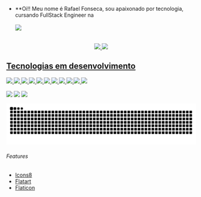 - **Oi!! Meu nome é Rafael Fonseca, sou apaixonado por tecnologia, cursando FullStack Engineer na <br> <br> <img src="https://upload.wikimedia.org/wikipedia/commons/6/6c/Codecademy.svg"/> 
 <br> <br>
<div align="center">
  <a href="https://github.com/triskler">
  <img height="150em" src="https://github-readme-stats.vercel.app/api?username=triskler&show_icons=true&theme=omni&include_all_commits=true&count_private=true"/>
  <img height="150em" src="https://github-readme-stats.vercel.app/api/top-langs/?username=triskler&layout=compact&langs_count=7&theme=omni"/>
</div>
  






## Tecnologias em desenvolvimento
<img height="45em" src="https://user-images.githubusercontent.com/88354341/142721080-aff10711-8598-4e9a-9fbb-0aa23f85b072.png"/>
<img height="45em" src="https://user-images.githubusercontent.com/88354341/142721192-e5b70c10-d72c-4b49-9129-4076cc8ec210.png" /> 
<img height="40em" src="https://cdn.jsdelivr.net/gh/devicons/devicon/icons/jupyter/jupyter-original-wordmark.svg" /> 
<img height="45em" src="https://user-images.githubusercontent.com/88354341/142721277-1e299101-1290-4707-a555-dcadc0a04d81.png" /> 
<img height="42em" src="https://cdn.jsdelivr.net/gh/devicons/devicon/icons/vscode/vscode-original-wordmark.svg" />
<img height="45em" src="https://user-images.githubusercontent.com/88354341/142721365-3e1b8a8f-92a2-45ac-b1bf-2372a179c1c9.png" />
<img height="45em" src="https://user-images.githubusercontent.com/88354341/142721791-e456e3e5-89fb-46ea-a9cd-52bec1dd8d76.png" />
<img height="45em" src="https://img.icons8.com/color/48/000000/javascript--v2.png" />
<img height="45em" src="https://user-images.githubusercontent.com/88354341/142722531-0d2e8b81-535a-4614-8956-df24df1cc7e3.png"/>
<img height="40em" src="https://upload.wikimedia.org/wikipedia/commons/3/3f/Git_icon.svg"/>
<img height="45em" src="https://cdn.jsdelivr.net/gh/devicons/devicon/icons/canva/canva-original.svg" />


  <br>
  <br>

<div> 
  <a href = "mailto:contatofonseca.wutang@gmail.com"><img height="40em" src="https://user-images.githubusercontent.com/88354341/142720947-15e7a442-7ee6-48ab-847d-5bd22a384c2b.png" target="_blank"></a>
  <a href="https://www.linkedin.com/in/rafael-fonseca-6574822a" target="_blank"><img height="40em" src="https://user-images.githubusercontent.com/88354341/142720989-18904c87-b15c-4df9-83a1-c2062dd8f100.png" target="_blank"></a>
  <a href="https://www.codecademy.com/profiles/Triskler" target="_blank"><img height="40em" src="https://user-images.githubusercontent.com/88354341/142732566-d886ee3e-c5b5-4189-8e00-b44ce61093b4.png" target="_blank"/></a>
 </div>




 ![Snake animation](https://github.com/triskler/triskler/blob/output/github-contribution-grid-snake.svg)
  
  <footer>
    <h6> Features </h6>
      <ul>    
        <li><a href="https://icons8.com/icon/tGvHBPJaKqEd/javascript" target="_blank">Icons8</a></li>
        <li><a href="https://www.iconfinder.com/Flatart" target="_blank">Flatart</a></li>
        <li><a href="https://www.flaticon.com" target="_blank">Flaticon</a></li>
  </footer>


<!---
triskler/triskler is a ✨ special ✨ repository because its `README.md` (this file) appears on your GitHub profile.
You can click the Preview link to take a look at your changes.
--->


